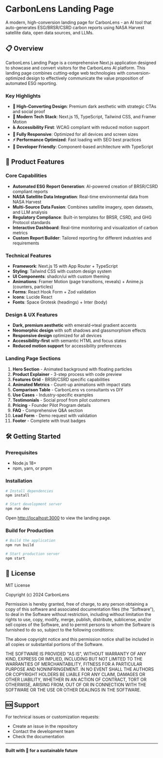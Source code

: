 # CarbonLens Landing Page

A modern, high-conversion landing page for CarbonLens - an AI tool that auto-generates ESG/BRSR/CSRD carbon reports using NASA Harvest satellite data, open data sources, and LLMs.

## 📋 Overview

CarbonLens Landing Page is a comprehensive Next.js application designed to showcase and convert visitors for the CarbonLens AI platform. This landing page combines cutting-edge web technologies with conversion-optimized design to effectively communicate the value proposition of automated ESG reporting.

### Key Highlights
- **🎯 High-Converting Design**: Premium dark aesthetic with strategic CTAs and social proof
- **🚀 Modern Tech Stack**: Next.js 15, TypeScript, Tailwind CSS, and Framer Motion
- **♿ Accessibility First**: WCAG compliant with reduced motion support
- **📱 Fully Responsive**: Optimized for all devices and screen sizes
- **⚡ Performance Optimized**: Fast loading with SEO best practices
- **🔧 Developer Friendly**: Component-based architecture with TypeScript

## 🚀 Product Features

### Core Capabilities
- **Automated ESG Report Generation**: AI-powered creation of BRSR/CSRD compliant reports
- **NASA Satellite Data Integration**: Real-time environmental data from NASA Harvest
- **Multi-Source Data Fusion**: Combines satellite imagery, open datasets, and LLM analysis
- **Regulatory Compliance**: Built-in templates for BRSR, CSRD, and GHG Protocol standards
- **Interactive Dashboard**: Real-time monitoring and visualization of carbon metrics
- **Custom Report Builder**: Tailored reporting for different industries and requirements

### Technical Features
- **Framework**: Next.js 15 with App Router + TypeScript
- **Styling**: Tailwind CSS with custom design system
- **UI Components**: shadcn/ui with custom theming
- **Animations**: Framer Motion (page transitions, reveals) + Anime.js (counters, particles)
- **Forms**: React Hook Form + Zod validation
- **Icons**: Lucide React
- **Fonts**: Space Grotesk (headings) + Inter (body)

### Design & UX Features
- **Dark, premium aesthetic** with emerald→teal gradient accents
- **Neomorphic design** with soft shadows and glassmorphism effects
- **Responsive design** optimized for all devices
- **Accessibility-first** with semantic HTML and focus states
- **Reduced motion support** for accessibility preferences

### Landing Page Sections
1. **Hero Section** - Animated background with floating particles
2. **Product Explainer** - 3-step process with code preview
3. **Features Grid** - BRSR/CSRD specific capabilities
4. **Animated Metrics** - Count-up animations with impact stats
5. **Comparison Table** - CarbonLens vs consultants vs DIY
6. **Use Cases** - Industry-specific examples
7. **Testimonials** - Social proof from pilot customers
8. **Pricing** - Founder Pilot Program details
9. **FAQ** - Comprehensive Q&A section
10. **Lead Form** - Demo request with validation
11. **Footer** - Complete with trust badges

## 🛠️ Getting Started

### Prerequisites
- Node.js 18+ 
- npm, yarn, or pnpm

### Installation

```bash
# Install dependencies
npm install

# Start development server
npm run dev
```

Open [http://localhost:3000](http://localhost:3000) to view the landing page.

### Build for Production

```bash
# Build the application
npm run build

# Start production server
npm start
```

## 📄 License

MIT License

Copyright (c) 2024 CarbonLens

Permission is hereby granted, free of charge, to any person obtaining a copy
of this software and associated documentation files (the "Software"), to deal
in the Software without restriction, including without limitation the rights
to use, copy, modify, merge, publish, distribute, sublicense, and/or sell
copies of the Software, and to permit persons to whom the Software is
furnished to do so, subject to the following conditions:

The above copyright notice and this permission notice shall be included in all
copies or substantial portions of the Software.

THE SOFTWARE IS PROVIDED "AS IS", WITHOUT WARRANTY OF ANY KIND, EXPRESS OR
IMPLIED, INCLUDING BUT NOT LIMITED TO THE WARRANTIES OF MERCHANTABILITY,
FITNESS FOR A PARTICULAR PURPOSE AND NONINFRINGEMENT. IN NO EVENT SHALL THE
AUTHORS OR COPYRIGHT HOLDERS BE LIABLE FOR ANY CLAIM, DAMAGES OR OTHER
LIABILITY, WHETHER IN AN ACTION OF CONTRACT, TORT OR OTHERWISE, ARISING FROM,
OUT OF OR IN CONNECTION WITH THE SOFTWARE OR THE USE OR OTHER DEALINGS IN THE
SOFTWARE.

## 🆘 Support

For technical issues or customization requests:
- Create an issue in the repository
- Contact the development team
- Check the documentation

---

**Built with 🌱 for a sustainable future**
